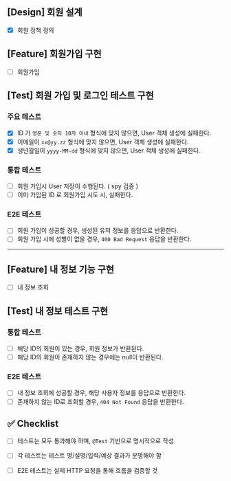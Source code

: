 ## [Design] 회원 설계
* [x]  회원 정책 정의

## [Feature] 회원가입 구현
* [ ] 회원가입

## [Test] 회원 가입 및 로그인 테스트 구현

### 주요 테스트
* [x] ID 가 `영문 및 숫자 10자 이내` 형식에 맞지 않으면, User 객체 생성에 실패한다.
* [x] 이메일이 `xx@yy.zz` 형식에 맞지 않으면, User 객체 생성에 실패한다.
* [x] 생년월일이 `yyyy-MM-dd` 형식에 맞지 않으면, User 객체 생성에 실패한다.

### 통합 테스트
* [ ] 회원 가입시 User 저장이 수행된다. ( spy 검증 )
* [ ] 이미 가입된 ID 로 회원가입 시도 시, 실패한다.

### E2E 테스트
* [ ] 회원 가입이 성공할 경우, 생성된 유저 정보를 응답으로 반환한다.
* [ ] 회원 가입 시에 성별이 없을 경우, `400 Bad Request` 응답을 반환한다.

---

## [Feature] 내 정보 기능 구현

* [ ] 내 정보 조회

## [Test] 내 정보 테스트 구현

### 통합 테스트
* [ ] 해당 ID의 회원이 있는 경우, 회원 정보가 반환된다.
* [ ] 해당 ID의 회원이 존재하지 않는 경우에는 null이 반환된다.

### E2E 테스트
* [ ] 내 정보 조회에 성공할 경우, 해당 사용자 정보를 응답으로 반환한다.
* [ ] 존재하지 않는 ID로 조회할 경우, `404 Not Found` 응답을 반환한다.

## ✅ Checklist
- [ ]  테스트는 모두 통과해야 하며, `@Test` 기반으로 명시적으로 작성
- [ ]  각 테스트는 테스트 명/설명/입력/예상 결과가 분명해야 함
- [ ]  E2E 테스트는 실제 HTTP 요청을 통해 흐름을 검증할 것

